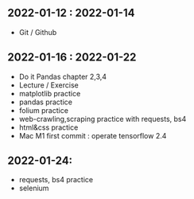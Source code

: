 ## 2022-01-12 : 2022-01-14

- Git / Github

## 2022-01-16 : 2022-01-22

- Do it Pandas chapter 2,3,4
- Lecture / Exercise
- matplotlib practice
- pandas practice
- folium practice
- web-crawling,scraping practice with requests, bs4
- html&css practice
- Mac M1 first commit : operate tensorflow 2.4

## 2022-01-24:

- requests, bs4 practice
- selenium

